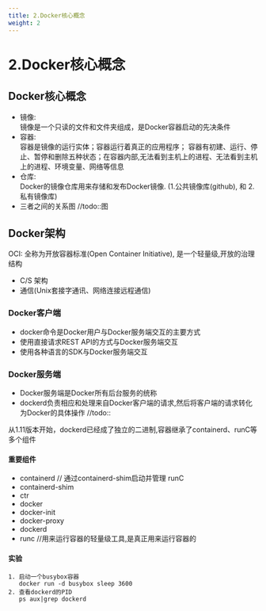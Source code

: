 ```yaml
---
title: 2.Docker核心概念
weight: 2
---
```

# 2.Docker核心概念

## Docker核心概念
* 镜像:   
  镜像是一个只读的文件和文件夹组成，是Docker容器启动的先决条件
* 容器:  
  容器是镜像的运行实体；容器运行着真正的应用程序；
  容器有初建、运行、停止、暂停和删除五种状态；在容器内部,无法看到主机上的进程、无法看到主机上的进程、环境变量、网络等信息 
* 仓库:  
  Docker的镜像仓库用来存储和发布Docker镜像. (1.公共镜像库(github), 和 2.私有镜像库)
* 三者之间的关系图
//todo::图

## Docker架构
OCI: 全称为开放容器标准(Open Container Initiative), 是一个轻量级,开放的治理结构  
* C/S 架构
* 通信(Unix套接字通讯、网络连接远程通信)

### Docker客户端
* docker命令是Docker用户与Docker服务端交互的主要方式
* 使用直接请求REST API的方式与Docker服务端交互
* 使用各种语言的SDK与Docker服务端交互

### Docker服务端
* Docker服务端是Docker所有后台服务的统称
* dockerd负责相应和处理来自Docker客户端的请求,然后将客户端的请求转化为Docker的具体操作
//todo::

从1.11版本开始，dockerd已经成了独立的二进制,容器继承了containerd、runC等多个组件
#### 重要组件
* containerd // 通过containerd-shim启动并管理 runC
* containerd-shim
* ctr
* docker
* docker-init
* docker-proxy
* dockerd
* runc //用来运行容器的轻量级工具,是真正用来运行容器的

#### 实验
```$xslt
1. 启动一个busybox容器
   docker run -d busybox sleep 3600
2. 查看dockerd的PID
   ps aux|grep dockerd
```





  
  
  
